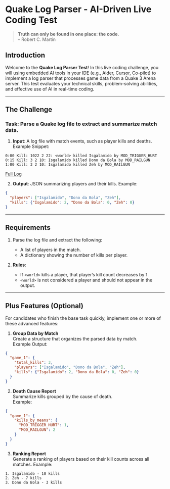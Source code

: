 # Quake Log Parser - AI-Driven Live Coding Test

> **Truth can only be found in one place: the code.**  
> – Robert C. Martin  

## Introduction

Welcome to the **Quake Log Parser Test**! In this live coding challenge, you will using embedded AI tools in your IDE (e.g., Aider, Cursor, Co-pilot) to implement a log parser that processes game data from a Quake 3 Arena server. This test evaluates your technical skills, problem-solving abilities, and effective use of AI in real-time coding.

---

## The Challenge

### Task: Parse a Quake log file to extract and summarize match data.

1. **Input**: A log file with match events, such as player kills and deaths.
Example Snippet:
```
0:00 Kill: 1022 2 22: <world> killed Isgalamido by MOD_TRIGGER_HURT
0:15 Kill: 3 2 10: Isgalamido killed Dono da Bola by MOD_RAILGUN
1:00 Kill: 3 2 10: Isgalamido killed Zeh by MOD_RAILGUN
```

[Full Log](https://gist.githubusercontent.com/cloudwalk-tests/be1b636e58abff14088c8b5309f575d8/raw/df6ef4a9c0b326ce3760233ef24ae8bfa8e33940/qgames.log)

2. **Output**: JSON summarizing players and their kills.
Example:
```json
{
  "players": ["Isgalamido", "Dono da Bola", "Zeh"],
  "kills": {"Isgalamido": 2, "Dono da Bola": 0, "Zeh": 0}
}
```

---

## Requirements

1. Parse the log file and extract the following:
   - A list of players in the match.
   - A dictionary showing the number of kills per player.

2. **Rules**:
   - If `<world>` kills a player, that player’s kill count decreases by 1.
   - `<world>` is not considered a player and should not appear in the output.


---

## Plus Features (Optional)

For candidates who finish the base task quickly, implement one or more of these advanced features:

1. **Group Data by Match**  
   Create a structure that organizes the parsed data by match.  
Example Output:
```json
{
  "game_1": {
    "total_kills": 3,
    "players": ["Isgalamido", "Dono da Bola", "Zeh"],
    "kills": {"Isgalamido": 2, "Dono da Bola": 0, "Zeh": 0}
  }
}
```   

2. **Death Cause Report**  
   Summarize kills grouped by the cause of death.  
Example:
```json
{
  "game_1": {
    "kills_by_means": {
      "MOD_TRIGGER_HURT": 1,
      "MOD_RAILGUN": 2
    }
  }
}
```

3. **Ranking Report**  
   Generate a ranking of players based on their kill counts across all matches.
Example:
```
1. Isgalamido - 10 kills
2. Zeh - 7 kills
3. Dono da Bola - 3 kills
```  